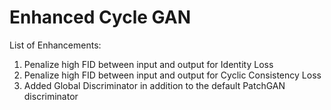 # Enhanced Cycle GAN

List of Enhancements:
1. Penalize high FID between input and output for Identity Loss
2. Penalize high FID between input and output for Cyclic Consistency Loss
3. Added Global Discriminator in addition to the default PatchGAN discriminator
